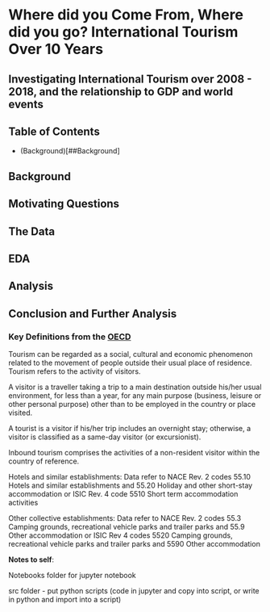 # Where did you Come From, Where did you go? International Tourism Over 10 Years
## Investigating International Tourism over 2008 - 2018, and the relationship to GDP and world events

## Table of Contents
- (Background)[##Background]


## Background

## Motivating Questions

## The Data

## EDA 

## Analysis 

## Conclusion and Further Analysis

### Key Definitions from the [OECD](https://stats.oecd.org/Index.aspx?QueryId=95071)

Tourism can be regarded as a social, cultural and economic phenomenon related to the movement of people outside their usual place of residence. 
Tourism refers to the activity of visitors. 

A visitor is a traveller taking a trip to a main destination outside his/her usual environment, for less than a year, for any main purpose (business, leisure or other personal purpose) other than to be employed in the country or place visited. 

A tourist is a visitor if his/her trip includes an overnight stay; otherwise, a visitor is classified as a same-day visitor (or excursionist). 

Inbound tourism comprises the activities of a non-resident visitor within the country of reference.

Hotels and similar establishments:
Data refer to NACE Rev. 2 codes 55.10 Hotels and similar establishments and 55.20 Holiday and other short-stay accommodation or ISIC Rev. 4 code 5510 Short term accommodation activities 

Other collective establishments:
Data refer to NACE Rev. 2 codes 55.3 Camping grounds, recreational vehicle parks and trailer parks and 55.9 Other accommodation or ISIC Rev 4 codes 5520 Camping grounds, recreational vehicle parks and trailer parks and 5590 Other accommodation


**Notes to self**: 

Notebooks folder for jupyter notebook 

src folder - put python scripts (code in jupyter and copy into script, or write in python and import into a script)
